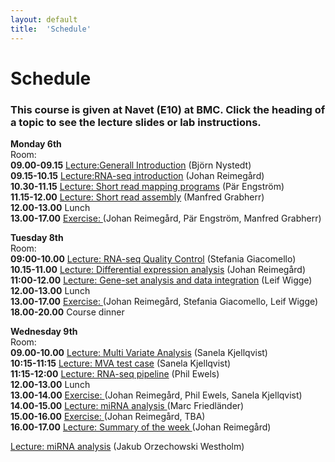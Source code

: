 ```yaml
---
layout: default
title:  'Schedule'
---
```


# Schedule

### This course is given at Navet (E10) at BMC. Click the heading of a topic to see the lecture slides or lab instructions.

**Monday 6th**  
Room:  
**09.00-09.15** [Lecture:Generall Introduction](slides/not_yet_available.pdf) (Björn Nystedt)  
**09.15-10.15** [Lecture:RNA-seq introduction](slides/not_yet_available.pdf) (Johan Reimegård)  
**10.30-11.15** [Lecture: Short read mapping programs](slides/not_yet_available.pdf) (Pär Engström)  
**11.15-12.00** [Lecture: Short read assembly](slides/not_yet_available.pdf) (Manfred Grabherr)  
**12.00-13.00** Lunch  
**13.00-17.00** [Exercise: ](../labs/index) (Johan Reimegård, Pär Engström, Manfred Grabherr)  
  

**Tuesday 8th**  
Room:  
**09:00-10.00** [Lecture: RNA-seq Quality Control](slides/not_yet_available.pdf) (Stefania Giacomello)  
**10.15-11.00** [Lecture: Differential expression analysis](slides/not_yet_available.pdf) (Johan Reimegård)  
**11:00-12.00** [Lecture: Gene-set analysis and data integration](slides/not_yet_available.pdf) (Leif Wigge)  
**12.00-13.00** Lunch  
**13.00-17.00** [Exercise: ](../labs/index)(Johan Reimegård, Stefania Giacomello, Leif Wigge)  
**18.00-20.00** Course dinner

**Wednesday 9th**  
Room:  
**09.00-10.00** [Lecture: Multi Variate Analysis](slides/not_yet_available.pdf) (Sanela Kjellqvist)  
**10:15-11:15** [Lecture: MVA test case](slides/not_yet_available.pdf) (Sanela Kjellqvist)  
**11:15-12:00** [Lecture: RNA-seq pipeline](slides/not_yet_available.pdf) (Phil Ewels)     
**12.00-13.00** Lunch  
**13.00-14.00** [Exercise: ](../labs/index) (Johan Reimegård, Phil Ewels, Sanela Kjellqvist)  
**14.00-15.00** [Lecture: miRNA analysis ](slides/not_yet_available.pdf) (Marc Friedländer)  
**15.00-16.00** [Exercise: ](../labs/index) (Johan Reimegård, TBA)  
**16.00-17.00** [Lecture: Summary of the week ](slides/summary.pdf) (Johan Reimegård)  

 
[Lecture: miRNA analysis](slides/smallRNAs_Jakub_Westholm.pdf) (Jakub Orzechowski Westholm)